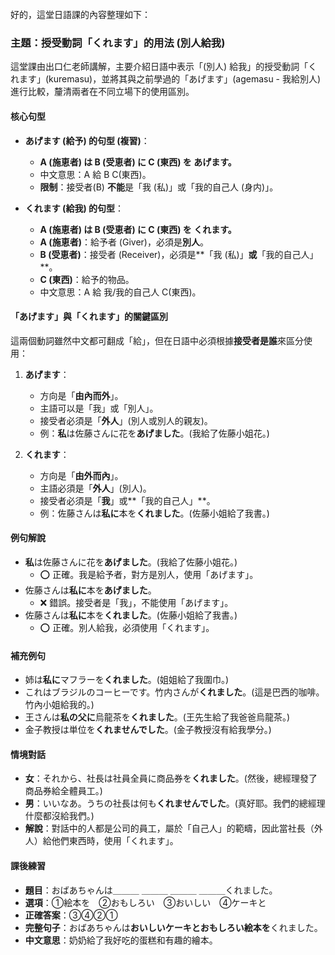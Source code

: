 </br>
好的，這堂日語課的內容整理如下：

### **主題：授受動詞「くれます」的用法 (別人給我)**

這堂課由出口仁老師講解，主要介紹日語中表示「(別人) 給我」的授受動詞「くれます」(kuremasu)，並將其與之前學過的「あげます」(agemasu - 我給別人) 進行比較，釐清兩者在不同立場下的使用區別。

#### **核心句型**

*   **あげます (給予) 的句型 (複習)**：
    *   **A (施恵者) は B (受恵者) に C (東西) を あげます。**
    *   中文意思：A 給 B C(東西)。
    *   **限制**：接受者(B) **不能**是「我 (私)」或「我的自己人 (身内)」。

*   **くれます (給我) 的句型**：
    *   **A (施恵者) は B (受恵者) に C (東西) を くれます。**
    *   **A (施恵者)**：給予者 (Giver)，必須是**別人**。
    *   **B (受恵者)**：接受者 (Receiver)，必須是**「我 (私)」**或**「我的自己人」**。
    *   **C (東西)**：給予的物品。
    *   中文意思：A 給 我/我的自己人 C(東西)。

#### **「あげます」與「くれます」的關鍵區別**

這兩個動詞雖然中文都可翻成「給」，但在日語中必須根據**接受者是誰**來區分使用：

1.  **あげます**：
    *   方向是「**由內而外**」。
    *   主語可以是「我」或「別人」。
    *   接受者必須是「**外人**」(別人或別人的親友)。
    *   例：**私**は佐藤さんに花を**あげました**。(我給了佐藤小姐花。)

2.  **くれます**：
    *   方向是「**由外而內**」。
    *   主語必須是「**外人**」(別人)。
    *   接受者必須是「**我**」或**「我的自己人」**。
    *   例：佐藤さんは**私に**本を**くれました**。(佐藤小姐給了我書。)

#### **例句解說**

*   **私**は佐藤さんに花を**あげました**。(我給了佐藤小姐花。)
    *   ⭕️ 正確。我是給予者，對方是別人，使用「あげます」。
*   佐藤さんは**私に**本を**あげました**。
    *   ❌ 錯誤。接受者是「我」，不能使用「あげます」。
*   佐藤さんは**私に**本を**くれました**。(佐藤小姐給了我書。)
    *   ⭕️ 正確。別人給我，必須使用「くれます」。

#### **補充例句**

*   姉は**私に**マフラーを**くれました**。(姐姐給了我圍巾。)
*   これはブラジルのコーヒーです。竹内さんが**くれました**。(這是巴西的咖啡。竹內小姐給我的。)
*   王さんは**私の父に**烏龍茶を**くれました**。(王先生給了我爸爸烏龍茶。)
*   金子教授は単位を**くれませんでした**。(金子教授沒有給我學分。)

#### **情境對話**

*   **女**：それから、社長は社員全員に商品券を**くれました**。(然後，總經理發了商品券給全體員工。)
*   **男**：いいなあ。うちの社長は何も**くれませんでした**。(真好耶。我們的總經理什麼都沒給我們。)
*   **解說**：對話中的人都是公司的員工，屬於「自己人」的範疇，因此當社長（外人）給他們東西時，使用「くれます」。

#### **課後練習**

*   **題目**：おばあちゃんは＿＿＿ ＿＿＿ ＿＿＿ ＿＿＿くれました。
*   **選項**：①絵本を　②おもしろい　③おいしい　④ケーキと
*   **正確答案**：③④②①
*   **完整句子**：おばあちゃんは**おいしいケーキとおもしろい絵本を**くれました。
*   **中文意思**：奶奶給了我好吃的蛋糕和有趣的繪本。    
</br>
